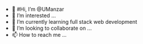 - 👋 #Hi, I’m @UManzar
- 👀 I’m interested ... 
- 🌱 I’m currently learning full stack web development
- 💞️ I’m looking to collaborate on ...
- 📫 How to reach me ...

<!---
UManzar/UManzar is a ✨ special ✨ repository because its `README.md` (this file) appears on your GitHub profile.
You can click the Preview link to take a look at your changes.
--->
